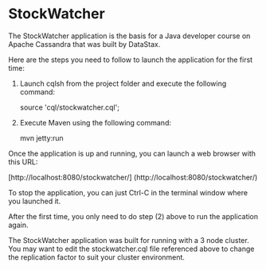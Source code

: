StockWatcher
============

The StockWatcher application is the basis for a Java developer course on Apache Cassandra
that was built by DataStax.

Here are the steps you need to follow to launch the application for the first time:

1. Launch cqlsh from the project folder and execute the following command:

	source 'cql/stockwatcher.cql';

2. Execute Maven using the following command: 

	mvn jetty:run

Once the application is up and running, you can launch a web browser with this URL:

[http://localhost:8080/stockwatcher/] (http://localhost:8080/stockwatcher/)

To stop the application, you can just Ctrl-C in the terminal window where you launched it.

After the first time, you only need to do step (2) above to run the application again.

The StockWatcher application was built for running with a 3 node cluster. You may want to 
edit the stockwatcher.cql file referenced above to change the replication factor to suit 
your cluster environment.


